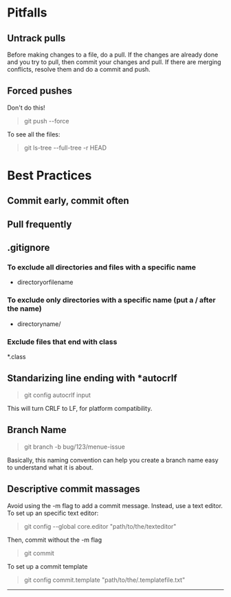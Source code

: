 
# Pitfalls

## Untrack pulls

Before making changes to a file, do a pull.
If the changes are already done and you try to pull, then commit your changes and pull.
If there are merging conflicts, resolve them and do a commit and push.


## Forced pushes

Don't do this!

> git push --force

To see all the files:

> git ls-tree --full-tree -r HEAD

# Best Practices

## Commit early, commit often
## Pull frequently

## .gitignore

### To exclude all directories and files with a specific name

* directoryorfilename

### To exclude only directories with a specific name (put a / after the name)
* directoryname/

### Exclude files that end with class

*.class


## Standarizing line ending with *autocrlf

> git config autocrlf input

This will turn CRLF to LF, for platform compatibility.

## Branch Name

> git branch -b bug/123/menue-issue

Basically, this naming convention can help you create a branch name easy to understand what it is about.

## Descriptive commit massages

Avoid using the -m flag to add a commit message. Instead, use a text editor.
To set up an specific text editor:

> git config --global core.editor "path/to/the/texteditor"

Then, commit without the -m flag

> git commit

To set up a commit template

> git config commit.template "path/to/the/.templatefile.txt"




---

